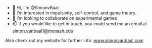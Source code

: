 - 👋 Hi, I’m @SimonvBaal
- 👀 I’m interested in impulsivity, self-control, and game theory.
- 💞️ I’m looking to collaborate on experimental games
- 📫 If you would like to get in touch, you could send me an email at simon.vanbaal1@monash.edu

Also check out my website for further info: www.simonvanbaal.com

